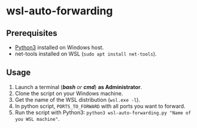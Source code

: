 # wsl-auto-forwarding

## Prerequisites

- [Python3](https://www.python.org/downloads/) installed on Windows host.
- net-tools installed on WSL (`sudo apt install net-tools`).

## Usage

1. Launch a terminal (_**bash** or **cmd**_) **as Administrator**.
2. Clone the script on your Windows machine.
3. Get the name of the WSL distribution (`wsl.exe -l`).
4. In python script, `PORTS_TO_FORWARD` with all ports you want to forward.
5. Run the script with Python3: `python3 wsl-auto-forwarding.py "Name of you WSL machine"`.
